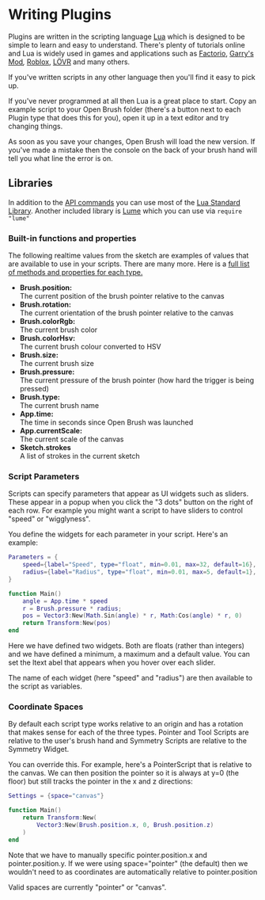 # Writing Plugins

Plugins are written in the scripting language [Lua](https://www.lua.org) which is designed to be simple to learn and easy to understand. There's plenty of tutorials online and Lua is widely used in games and applications such as [Factorio](https://wiki.factorio.com/Tutorial:Scripting), [Garry's Mod](https://wiki.facepunch.com/gmod/Beginner\_Tutorial\_Intro)_,_ [Roblox](https://create.roblox.com/docs/tutorials/scripting/basic-scripting/intro-to-scripting), [LÖVR](https://lovr.org/) and many others.

If you've written scripts in any other language then you'll find it easy to pick up.&#x20;

If you've never programmed at all then Lua is a great place to start. Copy an example script to your Open Brush folder (there's a button next to each Plugin type that does this for you), open it up in a text editor and try changing things.

As soon as you save your changes, Open Brush will load the new version. If you've made a mistake then the console on the back of your brush hand will tell you what line the error is on.

## Libraries

In addition to the [API commands](broken-reference) you can use most of the [Lua Standard Library](https://www.moonsharp.org/MoonSharpStdLib.pdf). Another included library is [Lume](https://github.com/rxi/lume) which you can use via `require "lume"`

### Built-in functions and properties

The following realtime values from the sketch are examples of values that are available to use in your scripts. There are many more. Here is a [full list of methods and properties for each type.](broken-reference)

* **Brush.position:** \
  The current position of the brush pointer relative to the canvas
* **Brush.rotation:** \
  The current orientation of the brush pointer relative to the canvas
* **Brush.colorRgb:** \
  The current brush color
* **Brush.colorHsv:** \
  The current brush colour converted to HSV
* **Brush.size:** \
  The current brush size
* **Brush.pressure:** \
  The current pressure of the brush pointer (how hard the trigger is being pressed)
* **Brush.type:** \
  The current brush name
* **App.time:** \
  The time in seconds since Open Brush was launched
* **App.currentScale:** \
  The current scale of the canvas
* **Sketch.strokes**\
  A list of strokes in the current sketch

### Script Parameters

Scripts can specify parameters that appear as UI widgets such as sliders. These appear in a popup when you click the "3 dots" button on the right of each row.  For example you might want a script to have sliders to control "speed" or "wigglyness".

You define the widgets for each parameter in your script. Here's an example:

```lua
Parameters = {
    speed={label="Speed", type="float", min=0.01, max=32, default=16},
    radius={label="Radius", type="float", min=0.01, max=5, default=1},
}

function Main()
    angle = App.time * speed
    r = Brush.pressure * radius;
    pos = Vector3:New(Math.Sin(angle) * r, Math:Cos(angle) * r, 0)
    return Transform:New(pos)
end
```

Here we have defined two widgets. Both are floats (rather than integers) and we have defined a minimum, a maximum and a default value. You can set the ltext abel that appears when you hover over each slider.

The name of each widget (here "speed" and "radius") are then available to the script as variables.

### Coordinate Spaces

By default each script type works relative to an origin and has a rotation that makes sense for each of the three types. Pointer and Tool Scripts are relative to the user's brush hand and Symmetry Scripts are relative to the Symmetry Widget.

You can override this. For example, here's a PointerScript that is relative to the canvas. We can then position the pointer so it is always at y=0 (the floor) but still tracks the pointer in the x and z directions:

```lua
Settings = {space="canvas"}

function Main()
    return Transform:New(
        Vector3:New(Brush.position.x, 0, Brush.position.z)
    )
end
```

Note that we have to manually specific pointer.position.x and pointer.position.y. If we were using space="pointer" (the default) then we wouldn't need to as coordinates are automatically relative to pointer.position

Valid spaces are currently "pointer" or "canvas".

